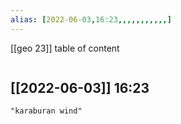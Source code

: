 ```yaml
---
alias: [2022-06-03,16:23,,,,,,,,,,,]
---
```

[[geo 23]]
table of content
```toc
```

[[2022-06-03]] 16:23
- 
```query
"karaburan wind"
```